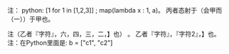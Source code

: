
注： python: [1 for 1 in [1,2,3]] ; map(lambda x : 1, a)。
丙者态射于（会甲而（一））于甲也。


注（乙者『字符』，六，四，三，二，】也） 。
乙者『字符』，『字符2』，】也。注：在Python里面是: b = ["c1", "c2"]
